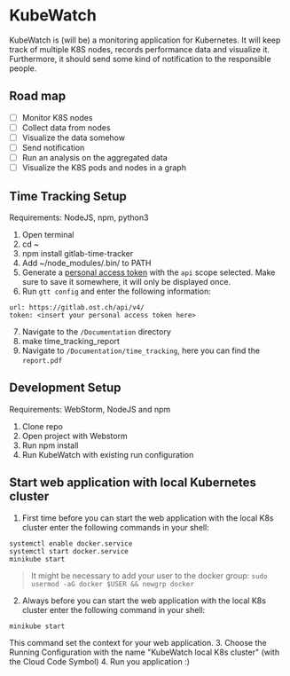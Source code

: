 # KubeWatch
KubeWatch is (will be) a monitoring application for Kubernetes.
It will keep track of multiple K8S nodes, records performance data and visualize it.
Furthermore, it should send some kind of notification to the responsible people.

## Road map
- [ ] Monitor K8S nodes
- [ ] Collect data from nodes
- [ ] Visualize the data somehow
- [ ] Send notification
- [ ] Run an analysis on the aggregated data
- [ ] Visualize the K8S pods and nodes in a graph

## Time Tracking Setup
Requirements:  NodeJS, npm, python3
1. Open terminal
2. cd ~
3. npm install gitlab-time-tracker
4. Add ~/node_modules/.bin/ to PATH
5. Generate a [personal access token](https://gitlab.ost.ch/-/profile/personal_access_tokens) with the `api` scope selected. Make sure to save it somewhere, it will only be displayed once.
6. Run `gtt config` and enter the following information:
```
url: https://gitlab.ost.ch/api/v4/
token: <insert your personal access token here>
```
7. Navigate to the `/Documentation` directory
8. make time_tracking_report
9. Navigate to `/Documentation/time_tracking`, here you can find the `report.pdf`

## Development Setup
Requirements: WebStorm, NodeJS and npm
1. Clone repo
2. Open project with Webstorm
3. Run npm install
4. Run KubeWatch with existing run configuration

## Start web application with local Kubernetes cluster
1. First time before you can start the web application with the local K8s cluster enter the following commands in your shell:
```
systemctl enable docker.service
systemctl start docker.service
minikube start
```
> It might be necessary to add your user to the docker group: `sudo usermod -aG docker $USER && newgrp docker`
2. Always before you can start the web application with the local K8s cluster enter the following command in your shell:
```
minikube start
```
This command set the context for your web application.
3. Choose the Running Configuration with the name "KubeWatch local K8s cluster" (with the Cloud Code Symbol)
4. Run you application :)

